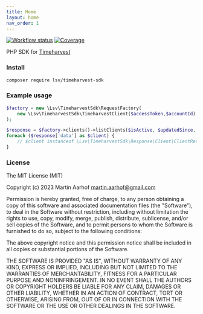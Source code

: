 ```yaml
---
title: Home
layout: home
nav_order: 1
---
```


[![Workflow status](https://github.com/lsv/timeharvest-sdk/actions/workflows/ci.yml/badge.svg)](https://github.com/lsv/timeharvest-sdk)
[![Coverage](https://codecov.io/gh/lsv/timeharvest-sdk/graph/badge.svg?token=YWdgJXRlXH)](https://codecov.io/gh/lsv/timeharvest-sdk)

PHP SDK for [Timeharvest](https://help.getharvest.com/api-v2/)

### Install

```bash
composer require lsv/timeharvest-sdk
```

### Example usage

```php
$factory = new \Lsv\TimeharvestSdk\RequestFactory(
    new \Lsv\TimeharvestSdk\TimeharvestClient($accessToken,$accountId)
);

$response = $factory->clients()->listClients($isActive, $updatedSince, $page, $perPage);
foreach ($response['data'] as $client) {
    // $client instanceof \Lsv\TimeharvestSdk\Response\Client\ClientResponse
}
```

### License
The MIT License (MIT)

Copyright (c) 2023 Martin Aarhof martin.aarhof@gmail.com

Permission is hereby granted, free of charge, to any person obtaining a copy of this software and associated documentation files (the "Software"), to deal in the Software without restriction, including without limitation the rights to use, copy, modify, merge, publish, distribute, sublicense, and/or sell copies of the Software, and to permit persons to whom the Software is furnished to do so, subject to the following conditions:

The above copyright notice and this permission notice shall be included in all copies or substantial portions of the Software.

THE SOFTWARE IS PROVIDED "AS IS", WITHOUT WARRANTY OF ANY KIND, EXPRESS OR IMPLIED, INCLUDING BUT NOT LIMITED TO THE WARRANTIES OF MERCHANTABILITY, FITNESS FOR A PARTICULAR PURPOSE AND NONINFRINGEMENT. IN NO EVENT SHALL THE AUTHORS OR COPYRIGHT HOLDERS BE LIABLE FOR ANY CLAIM, DAMAGES OR OTHER LIABILITY, WHETHER IN AN ACTION OF CONTRACT, TORT OR OTHERWISE, ARISING FROM, OUT OF OR IN CONNECTION WITH THE SOFTWARE OR THE USE OR OTHER DEALINGS IN THE SOFTWARE.
